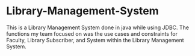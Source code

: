 # Library-Management-System
This is a Library Management System done in java while using JDBC. 
The functions my team focused on was the use cases and constraints for Faculty, Library Subscriber, and System within the 
Library Management System.
